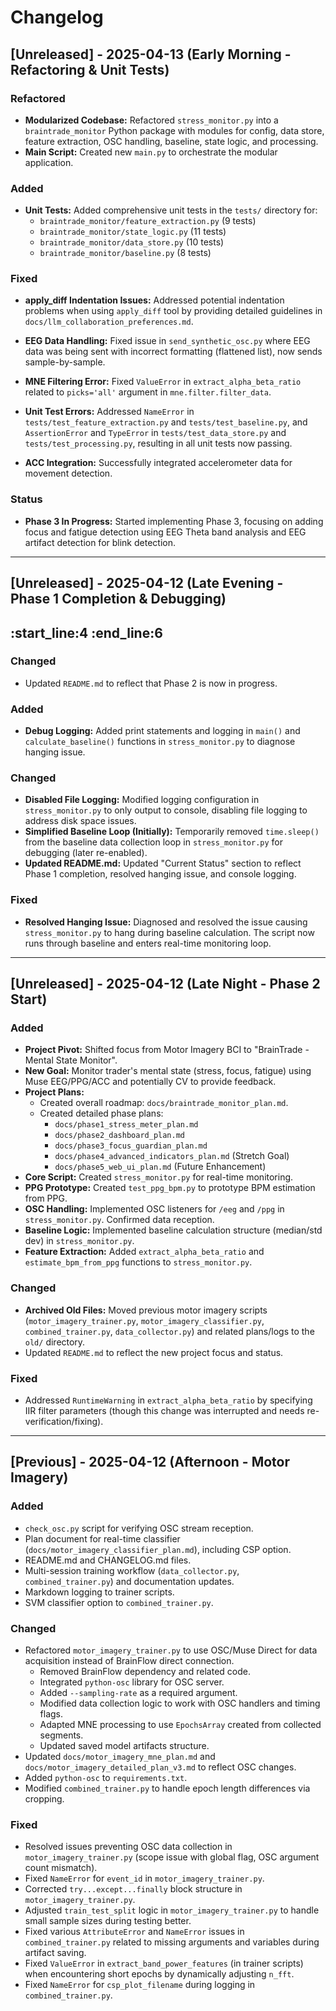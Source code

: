 # Changelog

## [Unreleased] - 2025-04-13 (Early Morning - Refactoring & Unit Tests)

### Refactored
*   **Modularized Codebase:** Refactored `stress_monitor.py` into a `braintrade_monitor` Python package with modules for config, data store, feature extraction, OSC handling, baseline, state logic, and processing.
*   **Main Script:** Created new `main.py` to orchestrate the modular application.

### Added
*   **Unit Tests:** Added comprehensive unit tests in the `tests/` directory for:
    *   `braintrade_monitor/feature_extraction.py` (9 tests)
    *   `braintrade_monitor/state_logic.py` (11 tests)
    *   `braintrade_monitor/data_store.py` (10 tests)
    *   `braintrade_monitor/baseline.py` (8 tests)

### Fixed
*   **apply_diff Indentation Issues:** Addressed potential indentation problems when using `apply_diff` tool by providing detailed guidelines in `docs/llm_collaboration_preferences.md`.
*   **EEG Data Handling:** Fixed issue in `send_synthetic_osc.py` where EEG data was being sent with incorrect formatting (flattened list), now sends sample-by-sample.
*   **MNE Filtering Error:** Fixed `ValueError` in `extract_alpha_beta_ratio` related to `picks='all'` argument in `mne.filter.filter_data`.
*   **Unit Test Errors:** Addressed `NameError` in `tests/test_feature_extraction.py` and `tests/test_baseline.py`, and `AssertionError` and `TypeError` in `tests/test_data_store.py` and `tests/test_processing.py`, resulting in all unit tests now passing.


*   **ACC Integration:** Successfully integrated accelerometer data for movement detection.

### Status
*   **Phase 3 In Progress:** Started implementing Phase 3, focusing on adding focus and fatigue detection using EEG Theta band analysis and EEG artifact detection for blink detection.

---
## [Unreleased] - 2025-04-12 (Late Evening - Phase 1 Completion & Debugging)
:start_line:4
:end_line:6
-------

### Changed
*   Updated `README.md` to reflect that Phase 2 is now in progress.

### Added
*   **Debug Logging:** Added print statements and logging in `main()` and `calculate_baseline()` functions in `stress_monitor.py` to diagnose hanging issue.

### Changed
*   **Disabled File Logging:** Modified logging configuration in `stress_monitor.py` to only output to console, disabling file logging to address disk space issues.
*   **Simplified Baseline Loop (Initially):** Temporarily removed `time.sleep()` from the baseline data collection loop in `stress_monitor.py` for debugging (later re-enabled).
*   **Updated README.md:** Updated "Current Status" section to reflect Phase 1 completion, resolved hanging issue, and console logging.

### Fixed
*   **Resolved Hanging Issue:** Diagnosed and resolved the issue causing `stress_monitor.py` to hang during baseline calculation. The script now runs through baseline and enters real-time monitoring loop.

---

## [Unreleased] - 2025-04-12 (Late Night - Phase 2 Start)

### Added
*   **Project Pivot:** Shifted focus from Motor Imagery BCI to "BrainTrade - Mental State Monitor".
*   **New Goal:** Monitor trader's mental state (stress, focus, fatigue) using Muse EEG/PPG/ACC and potentially CV to provide feedback.
*   **Project Plans:**
    *   Created overall roadmap: `docs/braintrade_monitor_plan.md`.
    *   Created detailed phase plans:
        *   `docs/phase1_stress_meter_plan.md`
        *   `docs/phase2_dashboard_plan.md`
        *   `docs/phase3_focus_guardian_plan.md`
        *   `docs/phase4_advanced_indicators_plan.md` (Stretch Goal)
        *   `docs/phase5_web_ui_plan.md` (Future Enhancement)
*   **Core Script:** Created `stress_monitor.py` for real-time monitoring.
*   **PPG Prototype:** Created `test_ppg_bpm.py` to prototype BPM estimation from PPG.
*   **OSC Handling:** Implemented OSC listeners for `/eeg` and `/ppg` in `stress_monitor.py`. Confirmed data reception.
*   **Baseline Logic:** Implemented baseline calculation structure (median/std dev) in `stress_monitor.py`.
*   **Feature Extraction:** Added `extract_alpha_beta_ratio` and `estimate_bpm_from_ppg` functions to `stress_monitor.py`.

### Changed
*   **Archived Old Files:** Moved previous motor imagery scripts (`motor_imagery_trainer.py`, `motor_imagery_classifier.py`, `combined_trainer.py`, `data_collector.py`) and related plans/logs to the `old/` directory.
*   Updated `README.md` to reflect the new project focus and status.

### Fixed
*   Addressed `RuntimeWarning` in `extract_alpha_beta_ratio` by specifying IIR filter parameters (though this change was interrupted and needs re-verification/fixing).

---

## [Previous] - 2025-04-12 (Afternoon - Motor Imagery)

### Added
*   `check_osc.py` script for verifying OSC stream reception.
*   Plan document for real-time classifier (`docs/motor_imagery_classifier_plan.md`), including CSP option.
*   README.md and CHANGELOG.md files.
*   Multi-session training workflow (`data_collector.py`, `combined_trainer.py`) and documentation updates.
*   Markdown logging to trainer scripts.
*   SVM classifier option to `combined_trainer.py`.

### Changed
*   Refactored `motor_imagery_trainer.py` to use OSC/Muse Direct for data acquisition instead of BrainFlow direct connection.
    *   Removed BrainFlow dependency and related code.
    *   Integrated `python-osc` library for OSC server.
    *   Added `--sampling-rate` as a required argument.
    *   Modified data collection logic to work with OSC handlers and timing flags.
    *   Adapted MNE processing to use `EpochsArray` created from collected segments.
    *   Updated saved model artifacts structure.
*   Updated `docs/motor_imagery_mne_plan.md` and `docs/motor_imagery_detailed_plan_v3.md` to reflect OSC changes.
*   Added `python-osc` to `requirements.txt`.
*   Modified `combined_trainer.py` to handle epoch length differences via cropping.

### Fixed
*   Resolved issues preventing OSC data collection in `motor_imagery_trainer.py` (scope issue with global flag, OSC argument count mismatch).
*   Fixed `NameError` for `event_id` in `motor_imagery_trainer.py`.
*   Corrected `try...except...finally` block structure in `motor_imagery_trainer.py`.
*   Adjusted `train_test_split` logic in `motor_imagery_trainer.py` to handle small sample sizes during testing better.
*   Fixed various `AttributeError` and `NameError` issues in `combined_trainer.py` related to missing arguments and variables during artifact saving.
*   Fixed `ValueError` in `extract_band_power_features` (in trainer scripts) when encountering short epochs by dynamically adjusting `n_fft`.
*   Fixed `NameError` for `csp_plot_filename` during logging in `combined_trainer.py`.